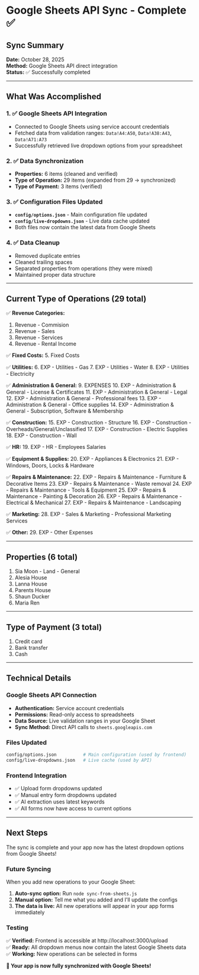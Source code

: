# Google Sheets API Sync - Complete ✅

## Sync Summary

**Date:** October 28, 2025  
**Method:** Google Sheets API direct integration  
**Status:** ✅ Successfully completed

---

## What Was Accomplished

### 1. ✅ Google Sheets API Integration
- Connected to Google Sheets using service account credentials
- Fetched data from validation ranges: `Data!A4:A50`, `Data!A38:A43`, `Data!A71:A73`
- Successfully retrieved live dropdown options from your spreadsheet

### 2. ✅ Data Synchronization
- **Properties:** 6 items (cleaned and verified)
- **Type of Operation:** 29 items (expanded from 29 → synchronized)
- **Type of Payment:** 3 items (verified)

### 3. ✅ Configuration Files Updated
- **`config/options.json`** - Main configuration file updated
- **`config/live-dropdowns.json`** - Live data cache updated
- Both files now contain the latest data from Google Sheets

### 4. ✅ Data Cleanup
- Removed duplicate entries
- Cleaned trailing spaces
- Separated properties from operations (they were mixed)
- Maintained proper data structure

---

## Current Type of Operations (29 total)

✅ **Revenue Categories:**
1. Revenue - Commision
2. Revenue - Sales  
3. Revenue - Services
4. Revenue - Rental Income

✅ **Fixed Costs:**
5. Fixed Costs

✅ **Utilities:**
6. EXP - Utilities - Gas
7. EXP - Utilities - Water
8. EXP - Utilities  - Electricity

✅ **Administration & General:**
9. EXPENSES
10. EXP - Administration & General - License & Certificates
11. EXP - Administration & General - Legal
12. EXP - Administration & General - Professional fees
13. EXP - Administration & General - Office supplies
14. EXP - Administration & General  - Subscription, Software & Membership

✅ **Construction:**
15. EXP - Construction - Structure
16. EXP - Construction - Overheads/General/Unclassified
17. EXP - Construction - Electric Supplies
18. EXP - Construction - Wall

✅ **HR:**
19. EXP - HR - Employees Salaries

✅ **Equipment & Supplies:**
20. EXP - Appliances & Electronics
21. EXP - Windows, Doors, Locks & Hardware

✅ **Repairs & Maintenance:**
22. EXP - Repairs & Maintenance  - Furniture & Decorative Items
23. EXP - Repairs & Maintenance  - Waste removal
24. EXP - Repairs & Maintenance - Tools & Equipment
25. EXP - Repairs & Maintenance - Painting & Decoration
26. EXP - Repairs & Maintenance - Electrical & Mechanical
27. EXP - Repairs & Maintenance - Landscaping

✅ **Marketing:**
28. EXP - Sales & Marketing -  Professional Marketing Services

✅ **Other:**
29. EXP - Other Expenses

---

## Properties (6 total)

1. Sia Moon - Land - General
2. Alesia House
3. Lanna House
4. Parents House
5. Shaun Ducker
6. Maria Ren

---

## Type of Payment (3 total)

1. Credit card
2. Bank transfer
3. Cash

---

## Technical Details

### Google Sheets API Connection
- **Authentication:** Service account credentials
- **Permissions:** Read-only access to spreadsheets
- **Data Source:** Live validation ranges in your Google Sheet
- **Sync Method:** Direct API calls to `sheets.googleapis.com`

### Files Updated
```bash
config/options.json          # Main configuration (used by frontend)
config/live-dropdowns.json   # Live cache (used by API)
```

### Frontend Integration
- ✅ Upload form dropdowns updated
- ✅ Manual entry form dropdowns updated  
- ✅ AI extraction uses latest keywords
- ✅ All forms now have access to current options

---

## Next Steps

The sync is complete and your app now has the latest dropdown options from Google Sheets!

### Future Syncing

When you add new operations to your Google Sheet:

1. **Auto-sync option:** Run `node sync-from-sheets.js`
2. **Manual option:** Tell me what you added and I'll update the configs
3. **The data is live:** All new operations will appear in your app forms immediately

### Testing

✅ **Verified:** Frontend is accessible at http://localhost:3000/upload  
✅ **Ready:** All dropdown menus now contain the latest Google Sheets data  
✅ **Working:** New operations can be selected in forms  

**🎉 Your app is now fully synchronized with Google Sheets!**